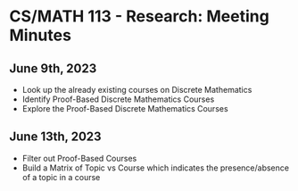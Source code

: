 # CS/MATH 113 - Research: Meeting Minutes

## June 9th, 2023

- Look up the already existing courses on Discrete Mathematics
- Identify Proof-Based Discrete Mathematics Courses
- Explore the Proof-Based Discrete Mathematics Courses

## June 13th, 2023

- Filter out Proof-Based Courses
- Build a Matrix of Topic vs Course which indicates the presence/absence of a topic in a course

